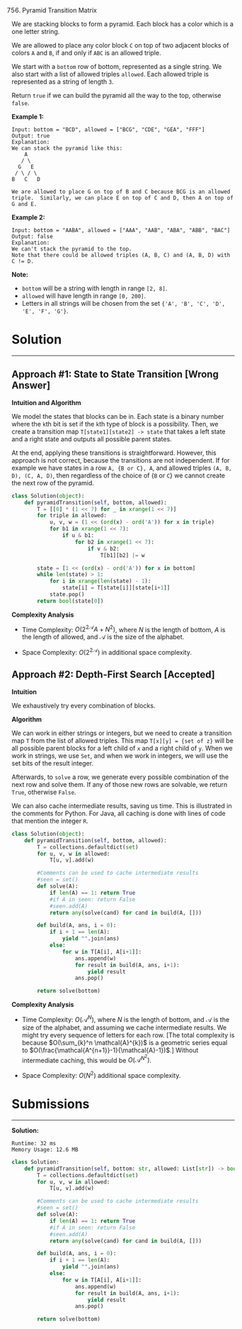 756. Pyramid Transition Matrix

We are stacking blocks to form a pyramid. Each block has a color which is a one letter string.

We are allowed to place any color block `C` on top of two adjacent blocks of colors `A` and `B`, if and only if `ABC` is an allowed triple.

We start with a `bottom` row of bottom, represented as a single string. We also start with a list of allowed triples `allowed`. Each allowed triple is represented as a string of length `3`.

Return `true` if we can build the pyramid all the way to the top, otherwise `false`.

**Example 1:**
```
Input: bottom = "BCD", allowed = ["BCG", "CDE", "GEA", "FFF"]
Output: true
Explanation:
We can stack the pyramid like this:
    A
   / \
  G   E
 / \ / \
B   C   D

We are allowed to place G on top of B and C because BCG is an allowed triple.  Similarly, we can place E on top of C and D, then A on top of G and E.
```

**Example 2:**
```
Input: bottom = "AABA", allowed = ["AAA", "AAB", "ABA", "ABB", "BAC"]
Output: false
Explanation:
We can't stack the pyramid to the top.
Note that there could be allowed triples (A, B, C) and (A, B, D) with C != D.
```

**Note:**

* `bottom` will be a string with length in range `[2, 8]`.
* `allowed` will have length in range `[0, 200]`.
* Letters in all strings will be chosen from the set `{'A', 'B', 'C', 'D', 'E', 'F', 'G'}`.

# Solution
---
## Approach #1: State to State Transition [Wrong Answer]
**Intuition and Algorithm**

We model the states that blocks can be in. Each state is a binary number where the `k`th bit is set if the `k`th type of block is a possibility. Then, we create a transition map `T[state1][state2] -> state` that takes a left state and a right state and outputs all possible parent states.

At the end, applying these transitions is straightforward. However, this approach is not correct, because the transitions are not independent. If for example we have states in a row `A, {B or C}, A`, and allowed triples `(A, B, D), (C, A, D)`, then regardless of the choice of {`B` or `C`} we cannot create the next row of the pyramid.

```python
class Solution(object):
    def pyramidTransition(self, bottom, allowed):
        T = [[0] * (1 << 7) for _ in xrange(1 << 7)]
        for triple in allowed:
            u, v, w = (1 << (ord(x) - ord('A')) for x in triple)
            for b1 in xrange(1 << 7):
                if u & b1:
                    for b2 in xrange(1 << 7):
                        if v & b2:
                            T[b1][b2] |= w

        state = [1 << (ord(x) - ord('A')) for x in bottom]
        while len(state) > 1:
            for i in xrange(len(state) - 1):
                state[i] = T[state[i]][state[i+1]]
            state.pop()
        return bool(state[0])
```

**Complexity Analysis**

* Time Complexity: $O(2^{2\mathcal{A}}A + N^2)$, where $N$ is the length of bottom, $A$ is the length of allowed, and $\mathcal{A}$ is the size of the alphabet.

* Space Complexity: $O(2^{2\mathcal{A}})$ in additional space complexity.

## Approach #2: Depth-First Search [Accepted]
**Intuition**

We exhaustively try every combination of blocks.

**Algorithm**

We can work in either strings or integers, but we need to create a transition map `T` from the list of allowed triples. This map `T[x][y] = {set of z}` will be all possible parent blocks for a left child of `x` and a right child of `y`. When we work in strings, we use `Set`, and when we work in integers, we will use the set bits of the result integer.

Afterwards, to `solve` a row, we generate every possible combination of the next row and solve them. If any of those new rows are solvable, we return `True`, otherwise `False`.

We can also cache intermediate results, saving us time. This is illustrated in the comments for Python. For Java, all caching is done with lines of code that mention the integer `R`.

```python
class Solution(object):
    def pyramidTransition(self, bottom, allowed):
        T = collections.defaultdict(set)
        for u, v, w in allowed:
            T[u, v].add(w)

        #Comments can be used to cache intermediate results
        #seen = set()
        def solve(A):
            if len(A) == 1: return True
            #if A in seen: return False
            #seen.add(A)
            return any(solve(cand) for cand in build(A, []))

        def build(A, ans, i = 0):
            if i + 1 == len(A):
                yield "".join(ans)
            else:
                for w in T[A[i], A[i+1]]:
                    ans.append(w)
                    for result in build(A, ans, i+1):
                        yield result
                    ans.pop()

        return solve(bottom)
```

**Complexity Analysis**

* Time Complexity: $O(\mathcal{A}^{N})$, where $N$ is the length of bottom, and $\mathcal{A}$ is the size of the alphabet, and assuming we cache intermediate results. We might try every sequence of letters for each row. [The total complexity is because $O(\sum_{k}^n \mathcal{A}^{k})$ is a geometric series equal to $O(\frac{\mathcal{A^{n+1}}-1}{\mathcal{A}-1})$.] Without intermediate caching, this would be $O(\mathcal{A}^{N^2})$.

* Space Complexity: $O(N^2)$ additional space complexity.

# Submissions
---
**Solution:**
```
Runtime: 32 ms
Memory Usage: 12.6 MB
```
```python
class Solution:
    def pyramidTransition(self, bottom: str, allowed: List[str]) -> bool:
        T = collections.defaultdict(set)
        for u, v, w in allowed:
            T[u, v].add(w)

        #Comments can be used to cache intermediate results
        #seen = set()
        def solve(A):
            if len(A) == 1: return True
            #if A in seen: return False
            #seen.add(A)
            return any(solve(cand) for cand in build(A, []))

        def build(A, ans, i = 0):
            if i + 1 == len(A):
                yield "".join(ans)
            else:
                for w in T[A[i], A[i+1]]:
                    ans.append(w)
                    for result in build(A, ans, i+1):
                        yield result
                    ans.pop()

        return solve(bottom)
```